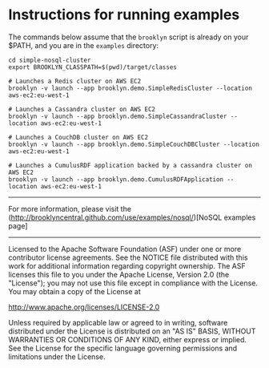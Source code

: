 Instructions for running examples
=================================

The commands below assume that the `brooklyn` script is already on your $PATH, and you are in the `examples` directory:

    cd simple-nosql-cluster
    export BROOKLYN_CLASSPATH=$(pwd)/target/classes
    
    # Launches a Redis cluster on AWS EC2
    brooklyn -v launch --app brooklyn.demo.SimpleRedisCluster --location aws-ec2:eu-west-1
    
    # Launches a Cassandra cluster on AWS EC2
    brooklyn -v launch --app brooklyn.demo.SimpleCassandraCluster --location aws-ec2:eu-west-1
    
    # Launches a CouchDB cluster on AWS EC2
    brooklyn -v launch --app brooklyn.demo.SimpleCouchDBCluster --location aws-ec2:eu-west-1
    
    # Launches a CumulusRDF application backed by a cassandra cluster on AWS EC2
    brooklyn -v launch --app brooklyn.demo.CumulusRDFApplication --location aws-ec2:eu-west-1

--------

For more information, please visit the (http://brooklyncentral.github.com/use/examples/nosql/)[NoSQL examples page]

----
Licensed to the Apache Software Foundation (ASF) under one
or more contributor license agreements.  See the NOTICE file
distributed with this work for additional information
regarding copyright ownership.  The ASF licenses this file
to you under the Apache License, Version 2.0 (the
"License"); you may not use this file except in compliance
with the License.  You may obtain a copy of the License at

 http://www.apache.org/licenses/LICENSE-2.0

Unless required by applicable law or agreed to in writing,
software distributed under the License is distributed on an
"AS IS" BASIS, WITHOUT WARRANTIES OR CONDITIONS OF ANY
KIND, either express or implied.  See the License for the
specific language governing permissions and limitations
under the License.